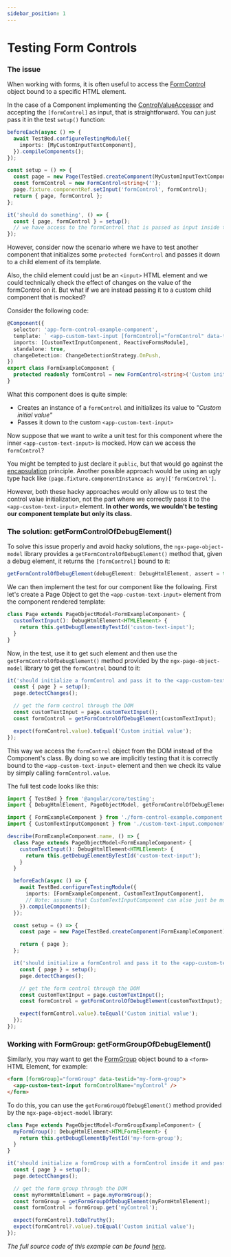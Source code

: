 ```yaml
---
sidebar_position: 1
---
```


# Testing Form Controls

### The issue

When working with forms, it is often useful to access the [FormControl](https://angular.dev/api/forms/FormControl) object bound to a specific HTML element.

In the case of a Component implementing the [ControlValueAccessor](https://javascript.plainenglish.io/angulars-controlvalueaccessor-17c1ab6548b2) and accepting the `[formControl]` as input, that is straightforward.
You can just pass it in the test `setup()` function:

```typescript
beforeEach(async () => {
  await TestBed.configureTestingModule({
    imports: [MyCustomInputTextComponent],
  }).compileComponents();
});

const setup = () => {
  const page = new Page(TestBed.createComponent(MyCustomInputTextComponent));
  const formControl = new FormControl<string>('');
  page.fixture.componentRef.setInput('formControl', formControl);
  return { page, formControl };
};

it('should do something', () => {
  const { page, formControl } = setup();
  // we have access to the formControl that is passed as input inside the MyCustomInputTextComponent
});
```

However, consider now the scenario where we have to test another component that initializes some `protected formControl` and passes it down to a child element of its template.

Also, the child element could just be an `<input>` HTML element and we could technically check the effect of changes on the value of the formControl on it.
But what if we are instead passing it to a custom child component that is mocked?

Consider the following code:

```typescript
@Component({
  selector: 'app-form-control-example-component',
  template: ` <app-custom-text-input [formControl]="formControl" data-testid="custom-text-input" /> `,
  imports: [CustomTextInputComponent, ReactiveFormsModule],
  standalone: true,
  changeDetection: ChangeDetectionStrategy.OnPush,
})
export class FormExampleComponent {
  protected readonly formControl = new FormControl<string>('Custom initial value');
}
```

What this component does is quite simple:

- Creates an instance of a `formControl` and initializes its value to _"Custom initial value"_
- Passes it down to the custom `<app-custom-text-input>`

Now suppose that we want to write a unit test for this component where the inner `<app-custom-text-input>` is mocked.
How can we access the `formControl`?

You might be tempted to just declare it `public`, but that would go against the [encapsulation](../best-practices/encapsulation) principle.
Another possible approach would be using an ugly type hack like `(page.fixture.componentInstance as any)['formControl']`.

However, both these hacky approaches would only allow us to test the control value initialization,
not the part where we correctly pass it to the `<app-custom-text-input>` element.
**In other words, we wouldn't be testing our component template but only its class.**

### The solution: getFormControlOfDebugElement()

To solve this issue properly and avoid hacky solutions, the `ngx-page-object-model` library provides a `getFormControlOfDebugElement()` method that, given a debug element, it returns the `[formControl]` bound to it:

```typescript
getFormControlOfDebugElement(debugElement: DebugHtmlElement, assert = true): AbstractControl
```

We can then implement the test for our component like the following.
First let's create a Page Object to get the `<app-custom-text-input>` element from the component rendered template:

```typescript
class Page extends PageObjectModel<FormExampleComponent> {
  customTextInput(): DebugHtmlElement<HTMLElement> {
    return this.getDebugElementByTestId('custom-text-input');
  }
}
```

Now, in the test, use it to get such element and then use the `getFormControlOfDebugElement()` method provided by the `ngx-page-object-model` library to get the `formControl` bound to it:

```typescript
it('should initialize a formControl and pass it to the <app-custom-text-input> component', () => {
  const { page } = setup();
  page.detectChanges();

  // get the form control through the DOM
  const customTextInput = page.customTextInput();
  const formControl = getFormControlOfDebugElement(customTextInput);

  expect(formControl.value).toEqual('Custom initial value');
});
```

This way we access the `formControl` object from the DOM instead of the Component's class.
By doing so we are implicitly testing that it is correctly bound to the `<app-custom-text-input>` element
and then we check its value by simply calling `formControl.value`.

The full test code looks like this:

```typescript
import { TestBed } from '@angular/core/testing';
import { DebugHtmlElement, PageObjectModel, getFormControlOfDebugElement } from 'ngx-page-object-model';

import { FormExampleComponent } from './form-control-example.component';
import { CustomTextInputComponent } from './custom-text-input.component';

describe(FormExampleComponent.name, () => {
  class Page extends PageObjectModel<FormExampleComponent> {
    customTextInput(): DebugHtmlElement<HTMLElement> {
      return this.getDebugElementByTestId('custom-text-input');
    }
  }

  beforeEach(async () => {
    await TestBed.configureTestingModule({
      imports: [FormExampleComponent, CustomTextInputComponent],
      // Note: assume that CustomTextInputComponent can also just be mocked here
    }).compileComponents();
  });

  const setup = () => {
    const page = new Page(TestBed.createComponent(FormExampleComponent));

    return { page };
  };

  it('should initialize a formControl and pass it to the <app-custom-text-input> component', () => {
    const { page } = setup();
    page.detectChanges();

    // get the form control through the DOM
    const customTextInput = page.customTextInput();
    const formControl = getFormControlOfDebugElement(customTextInput);

    expect(formControl.value).toEqual('Custom initial value');
  });
});
```

### Working with FormGroup: getFormGroupOfDebugElement()

Similarly, you may want to get the [FormGroup](https://angular.dev/api/forms/FormGroup) object bound to a `<form>` HTML Element, for example:

```html
<form [formGroup]="formGroup" data-testid="my-form-group">
  <app-custom-text-input formControlName="myControl" />
</form>
```

To do this, you can use the `getFormGroupOfDebugElement()` method provided by the `ngx-page-object-model` library:

```typescript
class Page extends PageObjectModel<FormGroupExampleComponent> {
  myFormGroup(): DebugHtmlElement<HTMLFormElement> {
    return this.getDebugElementByTestId('my-form-group');
  }
}
```

```typescript
it('should initialize a formGroup with a formControl inside it and pass it to the <app-custom-text-input> component', () => {
  const { page } = setup();
  page.detectChanges();

  // get the form group through the DOM
  const myFormHtmlElement = page.myFormGroup();
  const formGroup = getFormGroupOfDebugElement(myFormHtmlElement);
  const formControl = formGroup.get('myControl');

  expect(formControl).toBeTruthy();
  expect(formControl?.value).toEqual('Custom initial value');
});
```

_The full source code of this example can be found [here](https://github.com/FrancescoBorzi/ngx-page-object-model/blob/main/apps/demo-app/src/app/form/)._
